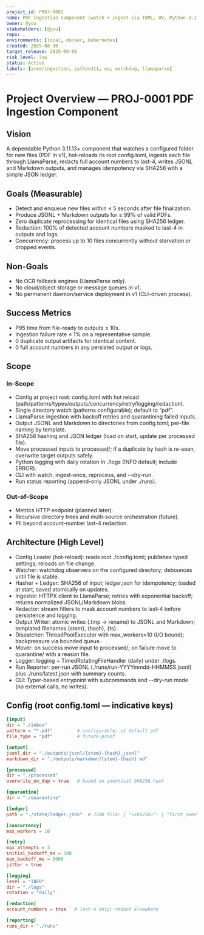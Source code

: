 ```yaml
---
project_id: PROJ-0001
name: PDF Ingestion Component (watch + ingest via TOML, UV, Python 3.11.13+)
owner: @you
stakeholders: [@you]
repo: .
environments: [local, docker, kubernetes]
created: 2025-08-30
target_release: 2025-09-06
risk_level: low
status: Active
labels: [area/ingestion, python311, uv, watchdog, llamaparse]
---
```


# Project Overview — PROJ-0001 PDF Ingestion Component

## Vision

A dependable Python 3.11.13+ component that watches a configured folder for new files (PDF in v1), hot-reloads its root config.toml, ingests each file through LlamaParse, redacts full account numbers to last-4, writes JSONL and Markdown outputs, and manages idempotency via SHA256 with a simple JSON ledger.

## Goals (Measurable)

- Detect and enqueue new files within ≤ 5 seconds after file finalization.
- Produce JSONL + Markdown outputs for ≥ 99% of valid PDFs.
- Zero duplicate reprocessing for identical files using SHA256 ledger.
- Redaction: 100% of detected account numbers masked to last-4 in outputs and logs.
- Concurrency: process up to 10 files concurrently without starvation or dropped events.

## Non-Goals

- No OCR fallback engines (LlamaParse only).
- No cloud/object storage or message queues in v1.
- No permanent daemon/service deployment in v1 (CLI-driven process).

## Success Metrics

- P95 time from file-ready to outputs ≤ 10s.
- Ingestion failure rate ≤ 1% on a representative sample.
- 0 duplicate output artifacts for identical content.
- 0 full account numbers in any persisted output or logs.

## Scope

### In-Scope

- Config at project root: config.toml with hot reload (path/patterns/types/outputs/concurrency/retry/logging/redaction).
- Single directory watch (patterns configurable); default to “pdf”.
- LlamaParse ingestion with backoff retries and quarantining failed inputs.
- Output JSONL and Markdown to directories from config.toml; per-file naming by template.
- SHA256 hashing and JSON ledger (load on start, update per processed file).
- Move processed inputs to processed/; if a duplicate by hash is re-seen, overwrite target outputs safely.
- Python logging with daily rotation in ./logs (INFO default; include ERROR).
- CLI with watch, ingest-once, reprocess, and --dry-run.
- Run status reporting (append-only JSONL under ./runs).

### Out-of-Scope

- Metrics HTTP endpoint (planned later).
- Recursive directory trees and multi-source orchestration (future).
- PII beyond account-number last-4 redaction.

## Architecture (High Level)

- Config Loader (hot-reload): reads root ./config.toml; publishes typed settings; reloads on file change.
- Watcher: watchdog observers on the configured directory; debounces until file is stable.
- Hasher + Ledger: SHA256 of input; ledger.json for idempotency; loaded at start, saved atomically on updates.
- Ingestor: HTTPX client to LlamaParse; retries with exponential backoff; returns normalized JSONL/Markdown blobs.
- Redactor: stream filters to mask account numbers to last-4 before persistence and logging.
- Output Writer: atomic writes (.tmp → rename) to JSONL and Markdown; templated filenames {stem}, {hash}, {ts}.
- Dispatcher: ThreadPoolExecutor with max_workers=10 (I/O bound); backpressure via bounded queue.
- Mover: on success move input to processed/; on failure move to quarantine/ with a reason file.
- Logger: logging + TimedRotatingFileHandler (daily) under ./logs.
- Run Reporter: per-run JSONL (./runs/run-YYYYmmdd-HHMMSS.jsonl) plus ./runs/latest.json with summary counts.
- CLI: Typer-based entrypoint with subcommands and --dry-run mode (no external calls, no writes).

## Config (root config.toml — indicative keys)

```toml
[input]
dir = "./inbox"
pattern = "*.pdf"         # configurable; v1 default pdf
file_type = "pdf"         # future-proof

[output]
jsonl_dir = "./outputs/jsonl/{stem}-{hash}.jsonl"
markdown_dir = "./outputs/markdown/{stem}-{hash}.md"

[processed]
dir = "./processed"
overwrite_on_dup = true   # based on identical SHA256 hash

[quarantine]
dir = "./quarantine"

[ledger]
path = "./state/ledger.json"  # JSON file: { "<sha256>": { "first_seen": "...", "files": [ ... ] } }

[concurrency]
max_workers = 10

[retry]
max_attempts = 3
initial_backoff_ms = 500
max_backoff_ms = 5000
jitter = true

[logging]
level = "INFO"
dir = "./logs"
rotation = "daily"

[redaction]
account_numbers = true   # last-4 only; redact elsewhere

[reporting]
runs_dir = "./runs"
